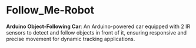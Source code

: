 # Follow_Me-Robot
**Arduino Object-Following Car**: An Arduino-powered car equipped with 2 IR sensors to detect and follow objects in front of it, ensuring responsive and precise movement for dynamic tracking applications.
